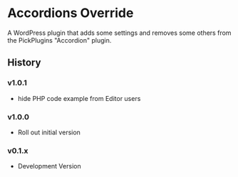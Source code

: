 # Accordions Override

A WordPress plugin that adds some settings and removes some others from the PickPlugins "Accordion" plugin.

## History

### v1.0.1

* hide PHP code example from Editor users

### v1.0.0

* Roll out initial version

### v0.1.x

* Development Version
